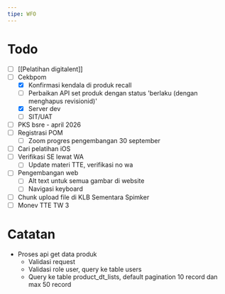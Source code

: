```yaml
---
tipe: WFO
---
```

# Todo
- [ ] [[Pelatihan digitalent]] 
- [ ] Cekbpom
	- [x] Konfirmasi kendala di produk recall
	- [ ] Perbaikan API set produk dengan status 'berlaku (dengan menghapus revisionid)'
	- [x] Server dev
	- [ ] SIT/UAT
- [ ] PKS bsre - april 2026
- [ ] Registrasi POM
	- [ ] Zoom progres pengembangan 30 september
- [ ] Cari pelatihan iOS
- [ ] Verifikasi SE lewat WA
	- [ ] Update materi TTE, verifikasi no wa
- [ ] Pengembangan web
	- [ ] Alt text untuk semua gambar di website
	- [ ] Navigasi keyboard
- [ ] Chunk upload file di KLB Sementara Spimker
- [ ] Monev TTE TW 3
# Catatan
- Proses api get data produk
	- Validasi request
	- Validasi role user, query ke table users
	- Query ke table product_dt_lists, default pagination 10 record dan max 50 record
